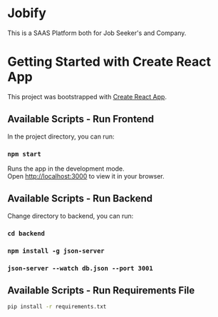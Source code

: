 # Jobify

This is a SAAS Platform both for Job Seeker's and Company.

# Getting Started with Create React App

This project was bootstrapped with [Create React App](https://github.com/facebook/create-react-app).

## Available Scripts - Run Frontend

In the project directory, you can run:

### `npm start`

Runs the app in the development mode.\
Open [http://localhost:3000](http://localhost:3000) to view it in your browser.

## Available Scripts - Run Backend

Change directory to backend, you can run:

### `cd backend`
### `npm install -g json-server`
### `json-server --watch db.json --port 3001`

## Available Scripts - Run Requirements File
```bash
pip install -r requirements.txt

